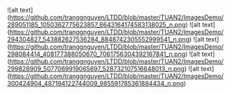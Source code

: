![alt text] (https://github.com/tranggnguyen/LTDD/blob/master/TUAN2/ImagesDemo/289051185_1050362775623857_8643164174583138025_n.png)
![alt text] (https://github.com/tranggnguyen/LTDD/blob/master/TUAN2/ImagesDemo/294304827_543882627536284_8848742305552999541_n.png)
![alt text] (https://github.com/tranggnguyen/LTDD/blob/master/TUAN2/ImagesDemo/298084414_408177388050670_7061756304392167841_n.png)
![alt text] (https://github.com/tranggnguyen/LTDD/blob/master/TUAN2/ImagesDemo/299828909_5077069919065697_528732107516648013_n.png)
![alt text] (https://github.com/tranggnguyen/LTDD/blob/master/TUAN2/ImagesDemo/300424904_487194122744009_985591785361884434_n.png)
